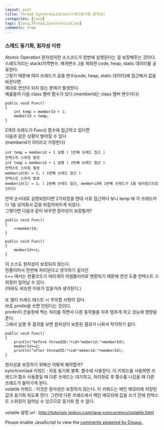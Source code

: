 ```yaml
---
layout: post
title: Thread Synchronization(스레드동기화,원자성)
categories: [java]
tags: [java,Thread,Synchronization]
comments: true
---
```

### 스레드 동기화, 원자성 이란
Atomic Operation
원자성이란 소스코드가 한번에 실행된다는 걸 보장해주는 것이다.<br>
스레드끼리는 stack(지역변수, 매개변수..)을 제외한 code, heap, static 데이터를 공유한다.<br>
그렇기 때문에 여러 쓰레드가 공용 변수(code, heap, static 데이터)에 접근해서 값을 바꾼다면<br>
제대로 연산이 되지 않는 문제가 발생한다.<br>
예를들어 다음 class 멤버 함수가 있다.(memberId는 class 멤버 변수이다)<br>

~~~
public void Func()
{
    int temp = memberId + 1;
    memberId = temp;
}
~~~

2개의 쓰레드가 Func() 함수에 접근하고 있다면<br>
다음과 같은 상황이 벌어질 수 있다<br>
 (memberid가 0이라고 가정한다)<br>

~~~
int temp = memberid + 1 실행 ( 1번째 쓰레드 접근 )
컨텍스트 스위칭 발생
int temp = memberid + 1 실행 ( 2번째 쓰레드 접근 )
컨텍스트 스위칭 발생
memberid(0) = 1; ( 1번째 쓰레드 접근 )
컨텍스트 스위치 발생
memberid(1) = 1; ( 2번째 쓰레드 접근, memberid에 1번째 쓰레드가 1을 넣어줬으므로 1이다)
~~~~

만약 순서대로 실행되었다면 2가되었을 텐데 서로 접근하다 보니 temp 에 각 쓰레드마다 1을 넣어줘서 값을 뒤집어씌우게 되었다.<br>
그렇다면 다음과 같이 바꾸면 원자성이 보장될까?<br>

~~~
public void Func()
{
    ++memberId;
}

public void Func()
{
    memberId+=1;
}
~~~

이 소스도 원자성이 보장되지 않는다.<br>
한줄이어서 한번에 처리된다고 생각하기 쉽지만<br>
c++ 에서는 한줄코드가 여러개의 어셈블리어로 변환되기 때문에 연산 도중 컨텍스트 스위칭이 일어날 수 있다.<br>
(자바도 비슷한 이유가 있을거라 생각된다.)<br>
<br>
또 멀티 쓰레드 테스트 시 주의할 사항이 있다.<br>
바로 println을 쓰면 안된다는 것이다.<br>
println이 콘솔창에 찍는 처리를 하면서 다른 동작들을 자주 멈추게 하고 성능에 영향을 준다.<br>
그래서 실행 후 결과를 보면 원자성이 보존된 결과가 나와서 착각하기 쉽다.<br>

~~~
public void Func()
{
    println("before threadID:"+id+"meberid:"+memberId);
    memberId+=2;
    println("after threadID:"+id+"meberid:"+memberId);
}
~~~

원자성을 보장하기 위해선 어떻게 해야할까?<br>
synchronized 키워드 : 자동 동기화 블록. 함수에 사용한다. 이 키워드를 사용하면 쓰레드가 함수 사용중일 때 다른 쓰레드는 대기하고, 처리완료 후 함수를 나갔을 때 다른 쓰레드가 들어가게 된다.<br>
volatile 키워드 :  이것은 원자성은 보장하지 않는다. 이 키워드는 메인 메모리에 저장된 값과 동기화 되도록 한다. 그런데 다른 쓰레드에서 메인 메모리에 값을 쓰기 전에 컨텍스트 스위칭이 일어날 수 있으므로 동기화 할 수 없다.<br>
<br>
volatile 설명 url : http://tutorials.jenkov.com/java-concurrency/volatile.html

<div id="disqus_thread"></div>
<script>

/**
*  RECOMMENDED CONFIGURATION VARIA*BLES: EDIT AND UNCOMMENT THE SECTION BELOW TO INSERT DYNAMIC VALUES FROM YOUR PLATFORM OR CMS.
*  LEARN WHY DEFINING THESE VARIABLES IS IMPORTANT: https://disqus.com/admin/universalcode/#configuration-variables*/
/*
var disqus_config = function () {
this.page.url = PAGE_URL;  // Replace PAGE_URL with your page's canonical URL variable
this.page.identifier = PAGE_IDENTIFIER; // Replace PAGE_IDENTIFIER with your page's unique identifier variable
};
*/
(function() { // DON'T EDIT BELOW THIS LINE
var d = document, s = d.createElement('script');
s.src = 'https://parkwonhui.disqus.com/embed.js';
s.setAttribute('data-timestamp', +new Date());
(d.head || d.body).appendChild(s);
})();
</script>
<noscript>Please enable JavaScript to view the <a href="https://disqus.com/?ref_noscript">comments powered by Disqus.</a></noscript>
                            